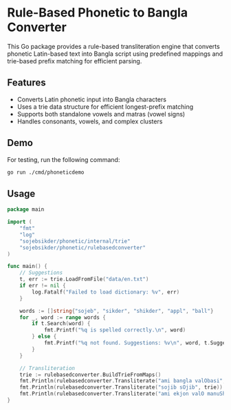 # Rule-Based Phonetic to Bangla Converter

This Go package provides a rule-based transliteration engine that converts phonetic Latin-based text into Bangla script using predefined mappings and trie-based prefix matching for efficient parsing.

## Features

- Converts Latin phonetic input into Bangla characters
- Uses a trie data structure for efficient longest-prefix matching
- Supports both standalone vowels and matras (vowel signs)
- Handles consonants, vowels, and complex clusters

## Demo

For testing, run the following command:

```bash
go run ./cmd/phoneticdemo
```

## Usage

```go
package main

import (
    "fmt"
    "log"
    "sojebsikder/phonetic/internal/trie"
    "sojebsikder/phonetic/rulebasedconverter"
)

func main() {
    // Suggestions
    t, err := trie.LoadFromFile("data/en.txt")
    if err != nil {
        log.Fatalf("Failed to load dictionary: %v", err)
    }

    words := []string{"sojeb", "sikder", "shikder", "appl", "ball"}
    for _, word := range words {
        if t.Search(word) {
            fmt.Printf("%q is spelled correctly.\n", word)
        } else {
            fmt.Printf("%q not found. Suggestions: %v\n", word, t.Suggestions(word))
        }
    }

    // Transliteration
    trie := rulebasedconverter.BuildTrieFromMaps()
    fmt.Println(rulebasedconverter.Transliterate("ami bangla valObasi", trie))   // আমি বাংলা ভালোবাসি
    fmt.Println(rulebasedconverter.Transliterate("sojib sOjib", trie))           // সজিব সোজিব
    fmt.Println(rulebasedconverter.Transliterate("ami ekjon valO manuSh", trie)) //আমি একজন ভালো মানুষ
}
```
